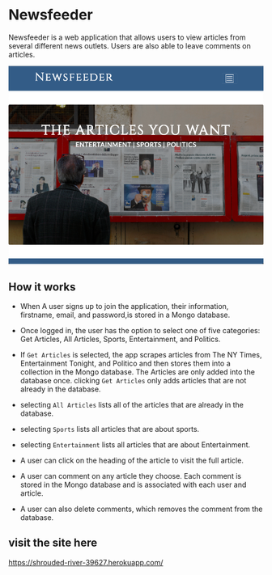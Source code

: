 # Newsfeeder

Newsfeeder is a web application that allows users to view articles from several different news outlets. Users are also able to leave comments on articles.

![Home Page](./public/images/newsfeeeder.png)

## How it works 

* When A user signs up to join the application, their information, firstname, email, and password,is stored in a Mongo database. 

* Once logged in, the user has the option to select one of five categories: Get Articles, All Articles, Sports,  Entertainment, and Politics.

* If `Get Articles` is selected, the app scrapes articles from The NY Times, Entertainment Tonight, and Politico and then stores them into a collection in the Mongo database. The Articles are only added into the database once. clicking `Get Articles` only adds articles that are not already in the database.

* selecting `All Articles` lists all of the articles that are already in the database.

* selecting `Sports` lists all articles that are about sports.

* selecting `Entertainment` lists all articles that are about Entertainment.

* A user can click on the heading of the article to visit the full article.

* A user can comment on any article they choose. Each comment is stored in the Mongo database and is associated with each user and article. 

* A user can also delete comments, which removes the comment from the database.

## visit the site here
https://shrouded-river-39627.herokuapp.com/
